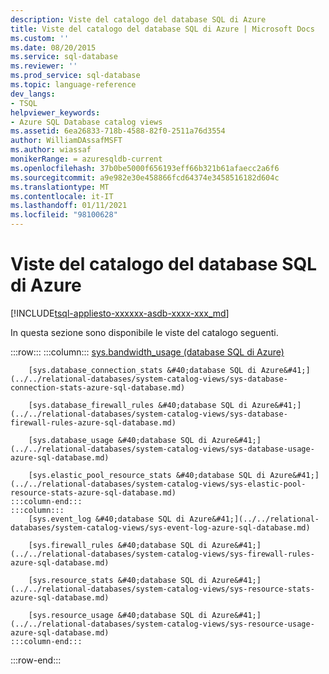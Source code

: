 ```yaml
---
description: Viste del catalogo del database SQL di Azure
title: Viste del catalogo del database SQL di Azure | Microsoft Docs
ms.custom: ''
ms.date: 08/20/2015
ms.service: sql-database
ms.reviewer: ''
ms.prod_service: sql-database
ms.topic: language-reference
dev_langs:
- TSQL
helpviewer_keywords:
- Azure SQL Database catalog views
ms.assetid: 6ea26833-718b-4588-82f0-2511a76d3554
author: WilliamDAssafMSFT
ms.author: wiassaf
monikerRange: = azuresqldb-current
ms.openlocfilehash: 37b0be5000f656193eff66b321b61afaecc2a6f6
ms.sourcegitcommit: a9e982e30e458866fcd64374e3458516182d604c
ms.translationtype: MT
ms.contentlocale: it-IT
ms.lasthandoff: 01/11/2021
ms.locfileid: "98100628"
---
```

# <a name="azure-sql-database-catalog-views"></a>Viste del catalogo del database SQL di Azure
[!INCLUDE[tsql-appliesto-xxxxxx-asdb-xxxx-xxx_md](../../includes/tsql-appliesto-xxxxxx-asdb-xxxx-xxx-md.md)]

In questa sezione sono disponibile le viste del catalogo seguenti.  

:::row:::
    :::column:::
        [sys.bandwidth_usage &#40;database SQL di Azure&#41;](../../relational-databases/system-catalog-views/sys-bandwidth-usage-azure-sql-database.md)

        [sys.database_connection_stats &#40;database SQL di Azure&#41;](../../relational-databases/system-catalog-views/sys-database-connection-stats-azure-sql-database.md)

        [sys.database_firewall_rules &#40;database SQL di Azure&#41;](../../relational-databases/system-catalog-views/sys-database-firewall-rules-azure-sql-database.md)

        [sys.database_usage &#40;database SQL di Azure&#41;](../../relational-databases/system-catalog-views/sys-database-usage-azure-sql-database.md)

        [sys.elastic_pool_resource_stats &#40;database SQL di Azure&#41;](../../relational-databases/system-catalog-views/sys-elastic-pool-resource-stats-azure-sql-database.md)
    :::column-end:::
    :::column:::
        [sys.event_log &#40;database SQL di Azure&#41;](../../relational-databases/system-catalog-views/sys-event-log-azure-sql-database.md)

        [sys.firewall_rules &#40;database SQL di Azure&#41;](../../relational-databases/system-catalog-views/sys-firewall-rules-azure-sql-database.md)

        [sys.resource_stats &#40;database SQL di Azure&#41;](../../relational-databases/system-catalog-views/sys-resource-stats-azure-sql-database.md)

        [sys.resource_usage &#40;database SQL di Azure&#41;](../../relational-databases/system-catalog-views/sys-resource-usage-azure-sql-database.md)
    :::column-end:::
:::row-end:::
